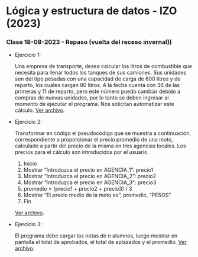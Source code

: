 # Lógica y estructura de datos - IZO (2023)

### Clase 18-08-2023 - Repaso (vuelta del receso invernal))

-   Ejercicio 1:

    Una empresa de transporte, desea calcular los litros de combustible que necesita para llenar todos los tanques de sus camiones. Sus unidades son del tipo pesadas con una capacidad de carga de 600 litros y de reparto, los cuales cargan 80 litros. A la fecha cuenta con 36 de las primeras y 11 de reparto, pero este número puedo cambiar debido a compras de nuevas unidades, por lo tanto se deben ingresar al momento de ejecutar el programa. Nos solicitan automatizar este cálculo.
    [Ver archivo](https://github.com/sfonzo96/IZO-Logica-Actividades/blob/main/Clases/23_08_18-Actividad/ejercicio1.c).

-   Ejercicio 2:

    Transformar en código el pseudocódigo que se muestra a continuación, correspondiente a proporcionar el precio promedio de una moto, calculado a partir del precio de la misma en tres agencias locales. Los precios para el cálculo son introducidos por el usuario.

    1.  Inicio
    2.  Mostrar “Introduzca el precio en AGENCIA_1”: precio1
    3.  Mostrar “Introduzca el precio en AGENCIA_2”: precio2
    4.  Mostrar “Introduzca el precio en AGENCIA_3": precio3
    5.  promedio = (precio1 + precio2 + precio3) / 3
    6.  Mostrar “El precio medio de la moto es”, promedio, “PESOS”
    7.  Fin

    [Ver archivo](https://github.com/sfonzo96/IZO-Logica-Actividades/blob/main/Clases/23_08_18-Actividad/ejercicio2.c).

-   Ejercicio 3:

    El programa debe cargar las notas de n alumnos, luego mostrar en pantalla el total de aprobados, el total de aplazados y el promedio.
    [Ver archivo](https://github.com/sfonzo96/IZO-Logica-Actividades/blob/main/Clases/23_08_18-Actividad/ejercicio3.c).
